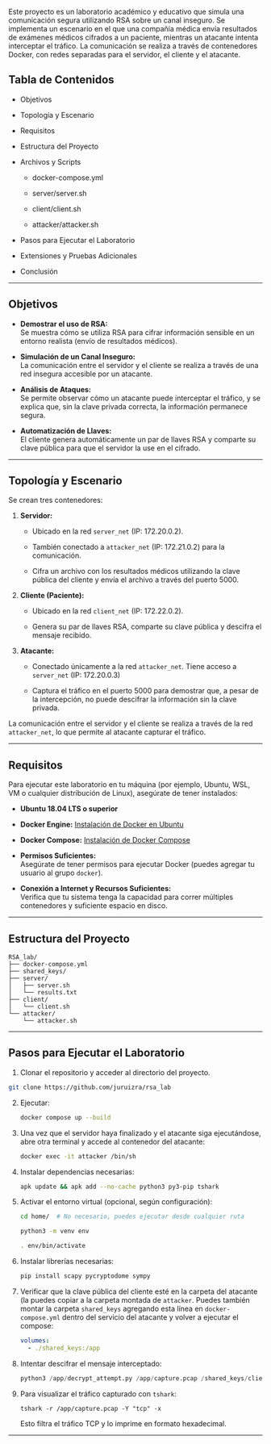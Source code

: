 
Este proyecto es un laboratorio académico y educativo que simula una comunicación segura utilizando RSA sobre un canal inseguro. Se implementa un escenario en el que una compañía médica envía resultados de exámenes médicos cifrados a un paciente, mientras un atacante intenta interceptar el tráfico. La comunicación se realiza a través de contenedores Docker, con redes separadas para el servidor, el cliente y el atacante.

## Tabla de Contenidos

- Objetivos
    
- Topología y Escenario
    
- Requisitos
    
- Estructura del Proyecto
    
- Archivos y Scripts
    
    - docker-compose.yml
        
    - server/server.sh
        
    - client/client.sh
        
    - attacker/attacker.sh
        
- Pasos para Ejecutar el Laboratorio
    
- Extensiones y Pruebas Adicionales
    
- Conclusión
    

---

## Objetivos

- **Demostrar el uso de RSA:**  
    Se muestra cómo se utiliza RSA para cifrar información sensible en un entorno realista (envío de resultados médicos).
    
- **Simulación de un Canal Inseguro:**  
    La comunicación entre el servidor y el cliente se realiza a través de una red insegura accesible por un atacante.
    
- **Análisis de Ataques:**  
    Se permite observar cómo un atacante puede interceptar el tráfico, y se explica que, sin la clave privada correcta, la información permanece segura.
    
- **Automatización de Llaves:**  
    El cliente genera automáticamente un par de llaves RSA y comparte su clave pública para que el servidor la use en el cifrado.
    

---

## Topología y Escenario

Se crean tres contenedores:

1. **Servidor:**
    
    - Ubicado en la red `server_net` (IP: 172.20.0.2).
        
    - También conectado a `attacker_net` (IP: 172.21.0.2) para la comunicación.
        
    - Cifra un archivo con los resultados médicos utilizando la clave pública del cliente y envía el archivo a través del puerto 5000.
        
2. **Cliente (Paciente):**
    
    - Ubicado en la red `client_net` (IP: 172.22.0.2).
        
    - Genera su par de llaves RSA, comparte su clave pública y descifra el mensaje recibido.
        
3. **Atacante:**
    
    - Conectado únicamente a la red `attacker_net`. Tiene acceso a `server_net` (IP: 172.20.0.3)
        
    - Captura el tráfico en el puerto 5000 para demostrar que, a pesar de la intercepción, no puede descifrar la información sin la clave privada.
        

La comunicación entre el servidor y el cliente se realiza a través de la red `attacker_net`, lo que permite al atacante capturar el tráfico.

---

## Requisitos

Para ejecutar este laboratorio en tu máquina (por ejemplo, Ubuntu, WSL, VM o cualquier distribución de Linux), asegúrate de tener instalados:

- **Ubuntu 18.04 LTS o superior**
    
- **Docker Engine:** [Instalación de Docker en Ubuntu](https://docs.docker.com/engine/install/ubuntu/)
    
- **Docker Compose:** [Instalación de Docker Compose](https://docs.docker.com/compose/install/)
    
- **Permisos Suficientes:**  
    Asegúrate de tener permisos para ejecutar Docker (puedes agregar tu usuario al grupo `docker`).
    
- **Conexión a Internet y Recursos Suficientes:**  
    Verifica que tu sistema tenga la capacidad para correr múltiples contenedores y suficiente espacio en disco. 
    

---

## Estructura del Proyecto

```
RSA_lab/
├── docker-compose.yml
├── shared_keys/         
├── server/
│   ├── server.sh
│   └── results.txt      
├── client/
│   └── client.sh
└── attacker/
    └── attacker.sh
```

---

## Pasos para Ejecutar el Laboratorio

1. Clonar el repositorio y acceder al directorio del proyecto.
```sh
git clone https://github.com/juruizra/rsa_lab
```
    
2. Ejecutar:
    
    ```sh
    docker compose up --build
    ```
    
3. Una vez que el servidor haya finalizado y el atacante siga ejecutándose, abre otra terminal y accede al contenedor del atacante:
    
    ```sh
    docker exec -it attacker /bin/sh
    ```
    
4. Instalar dependencias necesarias:
    
    ```sh
    apk update && apk add --no-cache python3 py3-pip tshark
    ```
    
5. Activar el entorno virtual (opcional, según configuración):
    
    ```sh
    cd home/  # No necesario, puedes ejecutar desde cualquier ruta
    ```
    ```sh
    python3 -m venv env
    ```
    ```sh
    . env/bin/activate
    ```
    
6. Instalar librerías necesarias:
    
    ```sh
    pip install scapy pycryptodome sympy
    ```
    
7. Verificar que la clave pública del cliente esté en la carpeta del atacante (la puedes copiar a la carpeta montada de `attacker`. Puedes también montar la carpeta `shared_keys` agregando esta línea en `docker-compose.yml` dentro del servicio del atacante y volver a ejecutar el compose:
    
    ```yaml
    volumes:
      - ./shared_keys:/app
    ```
    
8. Intentar descifrar el mensaje interceptado:
    
    ``` python
    python3 /app/decrypt_attempt.py /app/capture.pcap /shared_keys/client_public.pem
    ```
    
9. Para visualizar el tráfico capturado con `tshark`:
    
    ```
    tshark -r /app/capture.pcap -Y "tcp" -x
    ```
    
    Esto filtra el tráfico TCP y lo imprime en formato hexadecimal.
    

---
